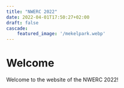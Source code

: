 ```yaml
---
title: "NWERC 2022"
date: 2022-04-01T17:50:27+02:00
draft: false
cascade:
    featured_image: '/mekelpark.webp'
---
```


# Welcome

Welcome to the website of the NWERC 2022!
